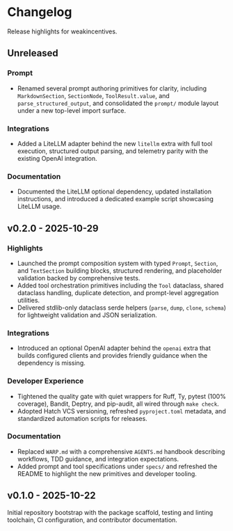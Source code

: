 # Changelog

Release highlights for weakincentives.

## Unreleased

### Prompt

- Renamed several prompt authoring primitives for clarity, including `MarkdownSection`,
  `SectionNode`, `ToolResult.value`, and `parse_structured_output`, and consolidated
  the `prompt/` module layout under a new top-level import surface.

### Integrations

- Added a LiteLLM adapter behind the new `litellm` extra with full tool execution, structured output parsing, and telemetry parity with the existing OpenAI integration.

### Documentation

- Documented the LiteLLM optional dependency, updated installation instructions, and introduced a dedicated example script showcasing LiteLLM usage.

## v0.2.0 - 2025-10-29

### Highlights

- Launched the prompt composition system with typed `Prompt`, `Section`, and `TextSection` building blocks, structured rendering, and placeholder validation backed by comprehensive tests.
- Added tool orchestration primitives including the `Tool` dataclass, shared dataclass handling, duplicate detection, and prompt-level aggregation utilities.
- Delivered stdlib-only dataclass serde helpers (`parse`, `dump`, `clone`, `schema`) for lightweight validation and JSON serialization.

### Integrations

- Introduced an optional OpenAI adapter behind the `openai` extra that builds configured clients and provides friendly guidance when the dependency is missing.

### Developer Experience

- Tightened the quality gate with quiet wrappers for Ruff, Ty, pytest (100% coverage), Bandit, Deptry, and pip-audit, all wired through `make check`.
- Adopted Hatch VCS versioning, refreshed `pyproject.toml` metadata, and standardized automation scripts for releases.

### Documentation

- Replaced `WARP.md` with a comprehensive `AGENTS.md` handbook describing workflows, TDD guidance, and integration expectations.
- Added prompt and tool specifications under `specs/` and refreshed the README to highlight the new primitives and developer tooling.

## v0.1.0 - 2025-10-22

Initial repository bootstrap with the package scaffold, testing and linting toolchain, CI configuration, and contributor documentation.
